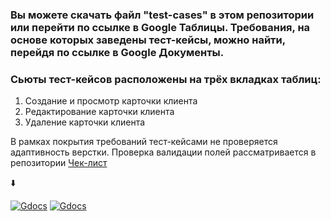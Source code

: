 ### Вы можете скачать файл "test-cases" в этом репозитории или перейти по ссылке в Google Таблицы. Требования, на основе которых заведены тест-кейсы, можно найти, перейдя по ссылке в Google Документы. 
### Сьюты тест-кейсов расположены на трёх вкладках таблиц:
1. Создание и просмотр карточки клиента
2. Редактирование карточки клиента
3. Удаление карточки клиента

В рамках покрытия требований тест-кейсами не проверяется адаптивность верстки. Проверка валидации полей рассматривается в репозитории [Чек-лист](https://github.com/ConstantineQA/Checklist)

⬇️

[![Gdocs](https://img.shields.io/badge/-docs.google-00AC47?style=for-the-badge&logo=google&logoColor=060138)](https://docs.google.com/spreadsheets/d/19OwGtYJsJD41HcpEWVDdUZ2EOkEXf2ppQJeBo7iJViE/edit?usp=sharing)
[![Gdocs](https://img.shields.io/badge/-docs.google-4285F4?style=for-the-badge&logo=google&logoColor=060138)](https://docs.google.com/document/d/1GRhiU5nzUdQYSyjAtLDho3nXGXXCE-E7gNNsn_NGdjM/edit?usp=sharing)
